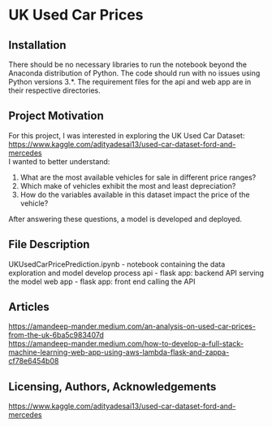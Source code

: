 # UK Used Car Prices

## Installation
There should be no necessary libraries to run the notebook beyond the Anaconda distribution of Python. The code should run with no issues using Python versions 3.*.
The requirement files for the api and web app are in their respective directories.

## Project Motivation
For this project, I was interested in exploring the UK Used Car Dataset:  
https://www.kaggle.com/adityadesai13/used-car-dataset-ford-and-mercedes  
I wanted to better understand:
1. What are the most available vehicles for sale in different price ranges?
2. Which make of vehicles exhibit the most and least depreciation?
3. How do the variables available in this dataset impact the price of the vehicle?

After answering these questions, a model is developed and deployed.

## File Description
UKUsedCarPricePrediction.ipynb - notebook containing the data exploration and model develop process
api - flask app: backend API serving the model
web app - flask app: front end calling the API

## Articles
https://amandeep-mander.medium.com/an-analysis-on-used-car-prices-from-the-uk-6ba5c983407d  
https://amandeep-mander.medium.com/how-to-develop-a-full-stack-machine-learning-web-app-using-aws-lambda-flask-and-zappa-cf78e6454b08

## Licensing, Authors, Acknowledgements
https://www.kaggle.com/adityadesai13/used-car-dataset-ford-and-mercedes  
